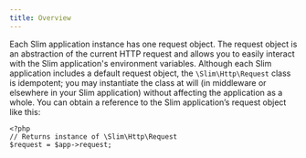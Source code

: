 ```yaml
---
title: Overview
---
```

Each Slim application instance has one request object. The request object is an abstraction of the current
HTTP request and allows you to easily interact with the Slim application's environment variables. Although each
Slim application includes a default request object, the `\Slim\Http\Request` class is idempotent; you may
instantiate the class at will (in middleware or elsewhere in your Slim application) without affecting the application
as a whole. You can obtain a reference to the Slim application’s request object like this:

    <?php
    // Returns instance of \Slim\Http\Request
    $request = $app->request;
